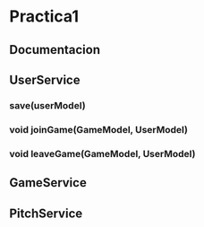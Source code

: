 # Practica1

## Documentacion

## UserService


### save(userModel)
### void joinGame(GameModel, UserModel)
### void leaveGame(GameModel, UserModel)
### 

## GameService

## PitchService